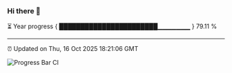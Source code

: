 ### Hi there 👋

⏳ Year progress { ███████████████████████▁▁▁▁▁▁▁ } 79.11 %

---

⏰ Updated on Thu, 16 Oct 2025 18:21:06 GMT

![Progress Bar CI](https://github.com/liununu/liununu/workflows/Progress%20Bar%20CI/badge.svg)
